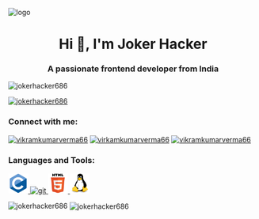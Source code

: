 ![logo](https://i0.wp.com/jasonsmovieblog.com/wp-content/uploads/2020/01/joker-banner-e1577913376750.jpg?resize=860%2C280&ssl=1)
<h1 align="center">Hi 👋, I'm Joker Hacker</h1>
<h3 align="center">A passionate frontend developer from India</h3>

<p align="left"> <img src="https://komarev.com/ghpvc/?username=jokerhacker686&label=Profile%20views&color=0e75b6&style=flat" alt="jokerhacker686" /> </p>

<p align="left"> <a href="https://github.com/ryo-ma/github-profile-trophy"><img src="https://github-profile-trophy.vercel.app/?username=jokerhacker686" alt="jokerhacker686" /></a> </p>

<h3 align="left">Connect with me:</h3>
<p align="left">
<a href="https://fb.com/vikramkumarverma66" target="blank"><img align="center" src="https://raw.githubusercontent.com/rahuldkjain/github-profile-readme-generator/master/src/images/icons/Social/facebook.svg" alt="vikramkumarverma66" height="30" width="40" /></a>
<a href="https://instagram.com/virkamkumarverma66" target="blank"><img align="center" src="https://raw.githubusercontent.com/rahuldkjain/github-profile-readme-generator/master/src/images/icons/Social/instagram.svg" alt="virkamkumarverma66" height="30" width="40" /></a>
<a href="https://www.youtube.com/c/vikramkumarverma66" target="blank"><img align="center" src="https://raw.githubusercontent.com/rahuldkjain/github-profile-readme-generator/master/src/images/icons/Social/youtube.svg" alt="vikramkumarverma66" height="30" width="40" /></a>
</p>

<h3 align="left">Languages and Tools:</h3>
<p align="left"> <a href="https://www.cprogramming.com/" target="_blank" rel="noreferrer"> <img src="https://raw.githubusercontent.com/devicons/devicon/master/icons/c/c-original.svg" alt="c" width="40" height="40"/> </a> <a href="https://git-scm.com/" target="_blank" rel="noreferrer"> <img src="https://www.vectorlogo.zone/logos/git-scm/git-scm-icon.svg" alt="git" width="40" height="40"/> </a> <a href="https://www.w3.org/html/" target="_blank" rel="noreferrer"> <img src="https://raw.githubusercontent.com/devicons/devicon/master/icons/html5/html5-original-wordmark.svg" alt="html5" width="40" height="40"/> </a> <a href="https://www.linux.org/" target="_blank" rel="noreferrer"> <img src="https://raw.githubusercontent.com/devicons/devicon/master/icons/linux/linux-original.svg" alt="linux" width="40" height="40"/> </a> </p>

<p><img align="left" src="https://github-readme-stats.vercel.app/api/top-langs?username=jokerhacker686&show_icons=true&locale=en&layout=compact" alt="jokerhacker686" /></p>

<p>&nbsp;<img align="center" src="https://github-readme-stats.vercel.app/api?username=jokerhacker686&show_icons=true&locale=en" alt="jokerhacker686" /></p>
